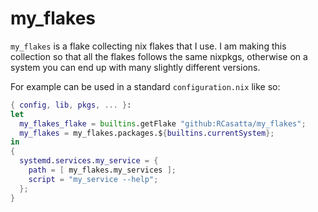 
# my_flakes

`my_flakes` is a flake collecting nix flakes that I use.
I am making this collection so that all the flakes follows the same nixpkgs, otherwise on a system you can end up with many slightly different versions.

For example can be used in a standard `configuration.nix` like so:

```nix
{ config, lib, pkgs, ... }:
let
  my_flakes_flake = builtins.getFlake "github:RCasatta/my_flakes";
  my_flakes = my_flakes.packages.${builtins.currentSystem};
in
{
  systemd.services.my_service = {
    path = [ my_flakes.my_services ];
    script = "my_service --help";
  };
}
```
